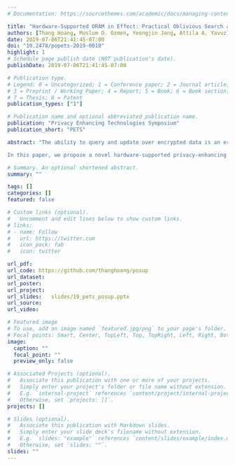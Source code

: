 ```yaml
---
# Documentation: https://sourcethemes.com/academic/docs/managing-content/

title: "Hardware-Supported ORAM in Effect: Practical Oblivious Search and Update on Very Large Dataset"
authors: [Thang Hoang, Muslum O. Ozmen, Yeongjin Jang, Attila A. Yavuz]
date: 2019-07-06T21:41:45-07:00
doi: "10.2478/popets-2019-0010"
highlight: 1
# Schedule page publish date (NOT publication's date).
publishDate: 2019-07-06T21:41:45-07:00

# Publication type.
# Legend: 0 = Uncategorized; 1 = Conference paper; 2 = Journal article;
# 3 = Preprint / Working Paper; 4 = Report; 5 = Book; 6 = Book section;
# 7 = Thesis; 8 = Patent
publication_types: ["1"]

# Publication name and optional abbreviated publication name.
publication: "Privacy Enhancing Technologies Symposium"
publication_short: "PETS"

abstract: "The ability to query and update over encrypted data is an essential feature to enable breach-resilient cyber-infrastructures. Statistical attacks on searchable encryption (SE) have demonstrated the importance of sealing information leaks in access patterns. In response to such attacks, the community has proposed the Oblivious Random Access Machine (ORAM). However, due to the logarithmic communication overhead of ORAM, the composition of ORAM and SE is known to be costly in the conventional client-server model, which poses a critical barrier toward its practical adaptations.

In this paper, we propose a novel hardware-supported privacy-enhancing platform called Practical Oblivious Search and Update Platform (POSUP), which enables oblivious keyword search and update operations on large datasets with high efficiency. We harness Intel SGX to realize efficient oblivious data structures for oblivious search/update purposes. We implemented POSUP and evaluated its performance on a Wikipedia dataset containing ≥229 keyword-file pairs. Our implementation is highly efficient, taking only 1 ms to access a 3 KB block with Circuit-ORAM. Our experiments have shown that POSUP offers up to 70× less end-to-end delay with 100× reduced network bandwidth consumption compared with the traditional ORAM-SE composition without secure hardware. POSUP is also at least 4.5× faster for up to 99.5% of keywords that can be searched compared with state-of-the-art Intel SGX-assisted search platforms."

# Summary. An optional shortened abstract.
summary: ""

tags: []
categories: []
featured: false

# Custom links (optional).
#   Uncomment and edit lines below to show custom links.
# links:
# - name: Follow
#   url: https://twitter.com
#   icon_pack: fab
#   icon: twitter

url_pdf:
url_code: https://github.com/thanghoang/posup
url_dataset:
url_poster:
url_project:
url_slides:   slides/19_pets_posup.pptx
url_source:
url_video:

# Featured image
# To use, add an image named `featured.jpg/png` to your page's folder. 
# Focal points: Smart, Center, TopLeft, Top, TopRight, Left, Right, BottomLeft, Bottom, BottomRight.
image:
  caption: ""
  focal_point: ""
  preview_only: false

# Associated Projects (optional).
#   Associate this publication with one or more of your projects.
#   Simply enter your project's folder or file name without extension.
#   E.g. `internal-project` references `content/project/internal-project/index.md`.
#   Otherwise, set `projects: []`.
projects: []

# Slides (optional).
#   Associate this publication with Markdown slides.
#   Simply enter your slide deck's filename without extension.
#   E.g. `slides: "example"` references `content/slides/example/index.md`.
#   Otherwise, set `slides: ""`.
slides: ""
---
```

